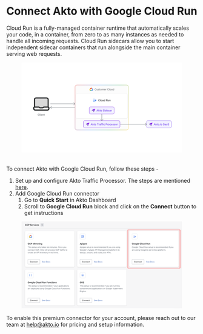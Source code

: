 # Connect Akto with Google Cloud Run

Cloud Run is a fully-managed container runtime that automatically scales your code, in a container, from zero to as many instances as needed to handle all incoming requests. Cloud Run sidecars allow you to start independent sidecar containers that run alongside the main container serving web requests.

<figure><img src="../../.gitbook/assets/image (21).png" alt=""><figcaption></figcaption></figure>

\
To connect Akto with Google Cloud Run, follow these steps -

1. Set up and configure Akto Traffic Processor. The steps are mentioned [here](https://docs.akto.io/getting-started/traffic-processor/hybrid-saas).
2. Add Google Cloud Run connector
   1. Go to **Quick Start** in Akto Dashboard
   2. Scroll to **Google Cloud Run** block and click on the **Connect** button to get instructions

<figure><img src="../../.gitbook/assets/image (59).png" alt=""><figcaption></figcaption></figure>

To enable this premium connector for your account, please reach out to our team at [help@akto.io](mailto:help@akto.io) for pricing and setup information.
